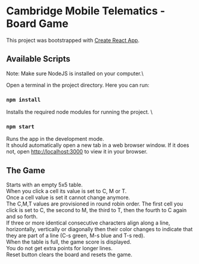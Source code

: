 # Cambridge Mobile Telematics - Board Game

This project was bootstrapped with [Create React App](https://github.com/facebook/create-react-app).

## Available Scripts

Note: Make sure NodeJS is installed on your computer.\

Open a terminal in the project directory. Here you can run:

### `npm install`

Installs the required node modules for running the project. \

### `npm start`

Runs the app in the development mode.\
It should automatically open a new tab in a web browser window. If it does not, open [http://localhost:3000](http://localhost:3000) to view it in your browser.

## The Game
Starts with an empty 5x5 table. \
When you click a cell its value is set to C, M or T. \
Once a cell value is set it cannot change anymore. \
The C,M,T values are provisioned in round robin order. The first cell you click is set to C, the second to M, the third to T, then the fourth to C again and so forth. \
If three or more identical consecutive characters align along a line, horizontally, vertically or diagonally then their color changes to indicate that they are part of a line (C-s green, M-s blue and T-s red). \
When the table is full, the game score is displayed. \
You do not get extra points for longer lines. \
Reset button clears the board and resets the game.